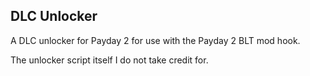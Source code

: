 ## DLC Unlocker
A DLC unlocker for Payday 2 for use with the Payday 2 BLT mod hook.

The unlocker script itself I do not take credit for.
